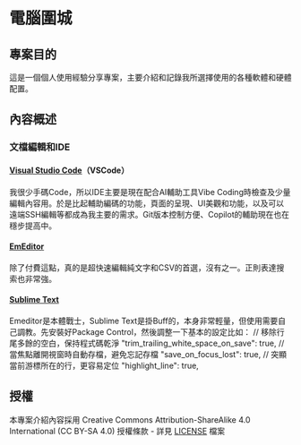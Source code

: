 # 電腦圍城

## 專案目的

這是一個個人使用經驗分享專案，主要介紹和記錄我所選擇使用的各種軟體和硬體配置。

## 內容概述

### 文檔編輯和IDE

#### [Visual Studio Code](https://code.visualstudio.com/)（VSCode）

我很少手碼Code，所以IDE主要是現在配合AI輔助工具Vibe Coding時檢查及少量編輯內容用。於是比起輔助編碼的功能，頁面的呈現、UI美觀和功能，以及可以遠端SSH編輯等都成為我主要的需求。Git版本控制方便、Copilot的輔助現在也在穩步提高中。

#### [EmEditor](https://www.emeditor.com/)

除了付費這點，真的是超快速編輯純文字和CSV的首選，沒有之一。正則表達搜索也非常強。

#### [Sublime Text](https://www.sublimetext.com/)

Emeditor是本體戰士，Sublime Text是掛Buff的，本身非常輕量，但使用需要自己調教。先安裝好Package Control，然後調整一下基本的設定比如：
// 移除行尾多餘的空白，保持程式碼乾淨
    "trim_trailing_white_space_on_save": true,
// 當焦點離開視窗時自動存檔，避免忘記存檔
    "save_on_focus_lost": true,
// 突顯當前游標所在的行，更容易定位
    "highlight_line": true,

## 授權

本專案介紹內容採用 Creative Commons Attribution-ShareAlike 4.0 International (CC BY-SA 4.0) 授權條款 - 詳見 [LICENSE](LICENSE) 檔案

